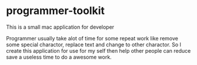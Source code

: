 # programmer-toolkit
This is a small mac application for developer

Programmer usually take alot of time for some repeat work like  remove some special charactor, replace text and change to other charactor. 
So I create this application for use for my self then help other people can reduce save a useless time to do a awesome work. 

